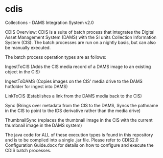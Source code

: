 # cdis
Collections - DAMS Integration System v2.0

CDIS Overview:
CDIS is a suite of batch process that integrates the Digital Asset Management System (DAMS) with the SI units Collection Information System (CIS).
The batch processes are run on a nightly basis, but can also be manually executed.
  
  
The batch process operation types are as follows:

IngestToCIS   (Adds the CIS media record of a DAMS image to an existing object in the CIS)

IngestToDAMS  (Copies images on the CIS' media drive to the DAMS hotfolder for ingest into DAMS)

LinkToCIS     (Establishes a link from the DAMS media back to the CIS)

Sync          (Brings over metadata from the CIS to the DAMS, Syncs the pathname in the CIS to point to the IDS derivative rather than the media drive) 

ThumbnailSync (replaces the thumbnail image in the CIS with the current thumbnail image in the DAMS system)


The java code for ALL of these execution types is found in this repository and is to be compiled into a single .jar file.
Please refer to CDIS2.0 Configuration Guide.docx for details on how to configure and execute the CDIS batch processes.


